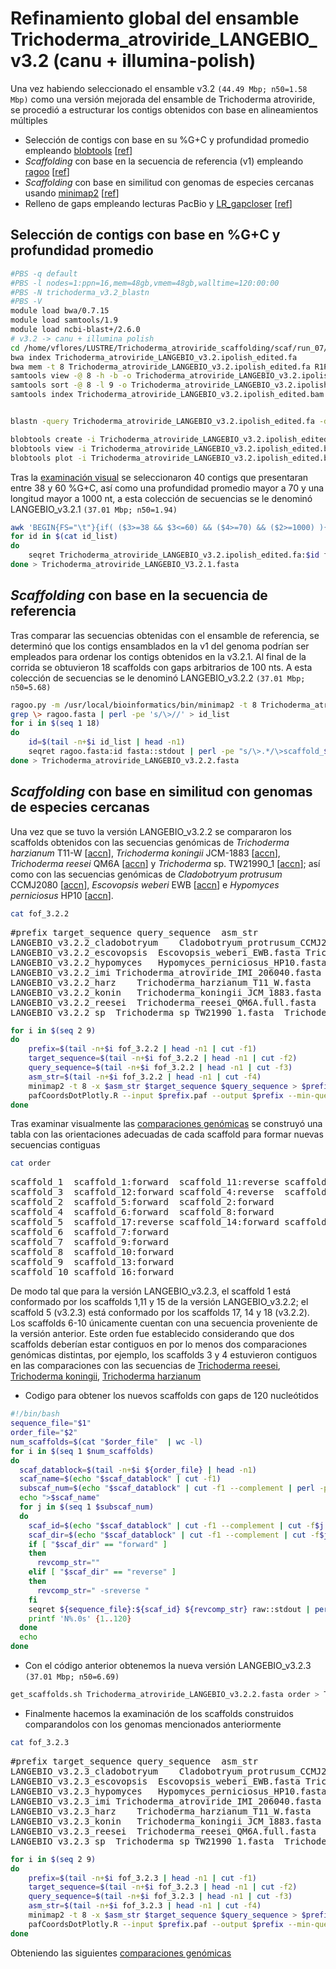 Refinamiento global del ensamble Trichoderma_atroviride_LANGEBIO_v3.2 (canu + illumina-polish)
==============================================================================================

Una vez habiendo seleccionado el ensamble v3.2 `(44.49 Mbp; n50=1.58 Mbp)` como una versión mejorada del ensamble de Trichoderma atroviride, se procedió a estructurar los contigs obtenidos con base en alineamientos múltiples

* Selección de contigs con base en su %G+C y profundidad promedio empleando [blobtools](https://github.com/DRL/blobtools) [[ref](https://f1000research.com/articles/6-1287)]
* *Scaffolding* con base en la secuencia de referencia (v1) empleando [ragoo](https://github.com/malonge/RaGOO) [[ref](https://genomebiology.biomedcentral.com/articles/10.1186/s13059-019-1829-6)]
* *Scaffolding* con base en similitud con genomas de especies cercanas usando [minimap2](https://github.com/lh3/minimap2) [[ref](https://academic.oup.com/bioinformatics/article/32/14/2103/1742895)]
* Relleno de gaps empleando lecturas PacBio y [LR_gapcloser](https://github.com/CAFS-bioinformatics/LR_Gapcloser) [[ref](https://academic.oup.com/gigascience/article/8/1/giy157/5256637)]

Selección de contigs con base en %G+C y profundidad promedio
------------------------------------------------------------
```bash
#PBS -q default
#PBS -l nodes=1:ppn=16,mem=48gb,vmem=48gb,walltime=120:00:00
#PBS -N trichoderma_v3.2_blastn
#PBS -V
module load bwa/0.7.15
module load samtools/1.9
module load ncbi-blast+/2.6.0
# v3.2 -> canu + illumina polish
cd /home/vflores/LUSTRE/Trichoderma_atroviride_scaffolding/scaf/run_07/canu_purity
bwa index Trichoderma_atroviride_LANGEBIO_v3.2.ipolish_edited.fa
bwa mem -t 8 Trichoderma_atroviride_LANGEBIO_v3.2.ipolish_edited.fa R1P.fastq.gz R2P.fastq.gz > Trichoderma_atroviride_LANGEBIO_v3.2.ipolish_edited.sam
samtools view -@ 8 -h -b -o Trichoderma_atroviride_LANGEBIO_v3.2.ipolish_edited.tmp.bam Trichoderma_atroviride_LANGEBIO_v3.2.ipolish_edited.sam
samtools sort -@ 8 -l 9 -o Trichoderma_atroviride_LANGEBIO_v3.2.ipolish_edited.bam Trichoderma_atroviride_LANGEBIO_v3.2.ipolish_edited.tmp.bam
samtools index Trichoderma_atroviride_LANGEBIO_v3.2.ipolish_edited.bam


blastn -query Trichoderma_atroviride_LANGEBIO_v3.2.ipolish_edited.fa -db /data/secuencias/NT/nt -out Trichoderma_atroviride_LANGEBIO_v3.2.ipolish_edited.blastn -outfmt "6 qseqid staxids bitscore std" -evalue 1e-25 -num_threads 16 -max_target_seqs 500

blobtools create -i Trichoderma_atroviride_LANGEBIO_v3.2.ipolish_edited.fa -b Trichoderma_atroviride_LANGEBIO_v3.2.ipolish_edited.bam -t Trichoderma_atroviride_LANGEBIO_v3.2.ipolish_edited.blastn -o Trichoderma_atroviride_LANGEBIO_v3.2.ipolish_edited
blobtools view -i Trichoderma_atroviride_LANGEBIO_v3.2.ipolish_edited.blobDB.json
blobtools plot -i Trichoderma_atroviride_LANGEBIO_v3.2.ipolish_edited.blobDB.json
```

Tras la [examinación visual](images/v3.2.blobs.png) se seleccionaron 40 contigs que presentaran entre 38 y 60 %G+C, así como una profundidad promedio mayor a 70 y una longitud mayor a 1000 nt, a esta colección de secuencias se le denominó LANGEBIO_v3.2.1 `(37.01 Mbp; n50=1.94)`
```bash
awk 'BEGIN{FS="\t"}{if( ($3>=38 && $3<=60) && ($4>=70) && ($2>=1000) ){print $1}}' Trichoderma_atroviride_LANGEBIO_v3.2.ipolish_edited.stats.tsv > id_list
for id in $(cat id_list)
do
	seqret Trichoderma_atroviride_LANGEBIO_v3.2.ipolish_edited.fa:$id fasta::stdout
done > Trichoderma_atroviride_LANGEBIO_V3.2.1.fasta
```

*Scaffolding* con base en la secuencia de referencia
----------------------------------------------------
Tras comparar las secuencias obtenidas con el ensamble de referencia, se determinó que los contigs ensamblados en la v1 del genoma podrían ser empleados para ordenar los contigs obtenidos en la v3.2.1. Al final de la corrida se obtuvieron 18 scaffolds con gaps arbitrarios de 100 nts. A esta colección de secuencias se le denominó LANGEBIO_v3.2.2 `(37.01 Mbp; n50=5.68)`
```bash
ragoo.py -m /usr/local/bioinformatics/bin/minimap2 -t 8 Trichoderma_atroviride_LANGEBIO_v3.2.1.fasta Trichoderma_atroviride_IMI_206040.fasta
grep \> ragoo.fasta | perl -pe 's/\>//' > id_list
for i in $(seq 1 18)
do
	id=$(tail -n+$i id_list | head -n1)
	seqret ragoo.fasta:id fasta::stdout | perl -pe "s/\>.*/\>scaffold_$i/"
done > Trichoderma_atroviride_LANGEBIO_v3.2.2.fasta
```

*Scaffolding* con base en similitud con genomas de especies cercanas
--------------------------------------------------------------------
Una vez que se tuvo la versión LANGEBIO_v3.2.2 se compararon los scaffolds obtenidos con las secuencias genómicas de *Trichoderma harzianum* T11-W [[accn](https://www.ncbi.nlm.nih.gov/Traces/wgs/WUWT01)], *Trichoderma koningii* JCM-1883 [[accn](https://www.ncbi.nlm.nih.gov/Traces/wgs/BCGH01)], *Trichoderma reesei* QM6A [[accn](https://www.ncbi.nlm.nih.gov/assembly/GCA_002006585.1)] y *Trichoderma* sp. TW21990_1 [[accn](https://www.ncbi.nlm.nih.gov/Traces/wgs/WXUD01)]; así como con las secuencias genómicas de *Cladobotryum protrusum* CCMJ2080 [[accn](https://www.ncbi.nlm.nih.gov/Traces/wgs/RZGP01)], *Escovopsis weberi* EWB [[accn](https://www.ncbi.nlm.nih.gov/Traces/wgs/NIGB01)] e *Hypomyces perniciosus* HP10 [[accn](https://www.ncbi.nlm.nih.gov/Traces/wgs/SPDT01)].
```bash
cat fof_3.2.2
```
<pre>
#prefix	target_sequence	query_sequence	asm_str
LANGEBIO_v3.2.2_cladobotryum	Cladobotryum_protrusum_CCMJ2080.fasta	Trichoderma_atroviride_LANGEBIO_v3.2.2.fasta	asm20
LANGEBIO_v3.2.2_escovopsis	Escovopsis_weberi_EWB.fasta	Trichoderma_atroviride_LANGEBIO_v3.2.2.fasta	asm20
LANGEBIO_v3.2.2_hypomyces	Hypomyces_perniciosus_HP10.fasta	Trichoderma_atroviride_LANGEBIO_v3.2.2.fasta	asm20
LANGEBIO_v3.2.2_imi	Trichoderma_atroviride_IMI_206040.fasta	Trichoderma_atroviride_LANGEBIO_v3.2.2.fasta	asm5
LANGEBIO_v3.2.2_harz	Trichoderma_harzianum_T11_W.fasta	Trichoderma_atroviride_LANGEBIO_v3.2.2.fasta	asm20
LANGEBIO_v3.2.2_konin	Trichoderma_koningii_JCM_1883.fasta	Trichoderma_atroviride_LANGEBIO_v3.2.2.fasta	asm20
LANGEBIO_v3.2.2_reesei	Trichoderma_reesei_QM6A.full.fasta	Trichoderma_atroviride_LANGEBIO_v3.2.2.fasta	asm20
LANGEBIO_v3.2.2_sp	Trichoderma_sp_TW21990_1.fasta	Trichoderma_atroviride_LANGEBIO_v3.2.2.fasta	asm20
</pre>

```bash
for i in $(seq 2 9)
do
	prefix=$(tail -n+$i fof_3.2.2 | head -n1 | cut -f1)
	target_sequence=$(tail -n+$i fof_3.2.2 | head -n1 | cut -f2)
	query_sequence=$(tail -n+$i fof_3.2.2 | head -n1 | cut -f3)
	asm_str=$(tail -n+$i fof_3.2.2 | head -n1 | cut -f4)
	minimap2 -t 8 -x $asm_str $target_sequence $query_sequence > $prefix.paf
	pafCoordsDotPlotly.R --input $prefix.paf --output $prefix --min-query-length 200 --min-alignment-length 100 --plot-size 15 --show-horizontal-lines --identity --identity-on-target --interactive-plot-off
done
```
Tras examinar visualmente las [comparaciones genómicas](LANGEBIO_v3.2.2_dotplots.md) se construyó una tabla con las orientaciones adecuadas de cada scaffold para formar nuevas secuencias contiguas

```bash
cat order
```
<pre>
scaffold_1	scaffold_1:forward	scaffold_11:reverse	scaffold_15:reverse
scaffold_3	scaffold_12:forward	scaffold_4:reverse	scaffold_3:reverse
scaffold_2	scaffold_5:forward	scaffold_2:forward
scaffold_4	scaffold_6:forward	scaffold_8:forward
scaffold_5	scaffold_17:reverse	scaffold_14:forward	scaffold_18:reverse
scaffold_6	scaffold_7:forward
scaffold_7	scaffold_9:forward
scaffold_8	scaffold_10:forward
scaffold_9	scaffold_13:forward
scaffold_10	scaffold_16:forward
</pre>

De modo tal que para la versión LANGEBIO_v3.2.3, el scaffold 1 está conformado por los scaffolds 1,11 y 15 de la versión LANGEBIO_v3.2.2; el scaffold 5 (v3.2.3) está conformado por los scaffolds 17, 14 y 18 (v3.2.2). Los scaffolds 6-10 únicamente cuentan con una secuencia proveniente de la versión anterior. Este orden fue establecido considerando que dos scaffolds deberían estar contiguos en por lo menos dos comparaciones genómicas distintas, por ejemplo, los scaffolds 3 y 4 estuvieron contiguos en las comparaciones con las secuencias de [Trichoderma reesei](images/LANGEBIO_v3.2.2_reesei.png), [Trichoderma koningii](images/LANGEBIO_v3.2.2_konin.png), [Trichoderma harzianum](images/LANGEBIO_v3.2.2_harz.png)

* Codigo para obtener los nuevos scaffolds con gaps de 120 nucleótidos
```bash
#!/bin/bash
sequence_file="$1"
order_file="$2"
num_scaffolds=$(cat "$order_file"  | wc -l)
for i in $(seq 1 $num_scaffolds)
do
  scaf_datablock=$(tail -n+$i ${order_file} | head -n1)
  scaf_name=$(echo "$scaf_datablock" | cut -f1)
  subscaf_num=$(echo "$scaf_datablock" | cut -f1 --complement | perl -pe 's/\t/\n/g' | wc -l)
  echo ">$scaf_name"
  for j in $(seq 1 $subscaf_num)
  do
    scaf_id=$(echo "$scaf_datablock" | cut -f1 --complement | cut -f$j | cut -d\: -f1)
    scaf_dir=$(echo "$scaf_datablock" | cut -f1 --complement | cut -f$j | cut -d\: -f2)
    if [ "$scaf_dir" == "forward" ]
    then
      revcomp_str=""
    elif [ "$scaf_dir" == "reverse" ]
    then
      revcomp_str=" -sreverse "
    fi
    seqret ${sequence_file}:${scaf_id} ${revcomp_str} raw::stdout | perl -pe 's/\n//'
    printf 'N%.0s' {1..120}
  done
  echo
done
```

* Con el código anterior obtenemos la nueva versión LANGEBIO_v3.2.3 `(37.01 Mbp; n50=6.69)`
```bash
get_scaffolds.sh Trichoderma_atroviride_LANGEBIO_v3.2.2.fasta order > Trichoderma_atroviride_LANGEBIO_v3.2.3.fasta
```

* Finalmente hacemos la examinación de los scaffolds construidos comparandolos con los genomas mencionados anteriormente

```bash
cat fof_3.2.3

```
<pre>
#prefix	target_sequence	query_sequence	asm_str
LANGEBIO_v3.2.3_cladobotryum	Cladobotryum_protrusum_CCMJ2080.fasta	Trichoderma_atroviride_LANGEBIO_v3.2.3.fasta	asm20
LANGEBIO_v3.2.3_escovopsis	Escovopsis_weberi_EWB.fasta	Trichoderma_atroviride_LANGEBIO_v3.2.3.fasta	asm20
LANGEBIO_v3.2.3_hypomyces	Hypomyces_perniciosus_HP10.fasta	Trichoderma_atroviride_LANGEBIO_v3.2.3.fasta	asm20
LANGEBIO_v3.2.3_imi	Trichoderma_atroviride_IMI_206040.fasta	Trichoderma_atroviride_LANGEBIO_v3.2.3.fasta	asm5
LANGEBIO_v3.2.3_harz	Trichoderma_harzianum_T11_W.fasta	Trichoderma_atroviride_LANGEBIO_v3.2.3.fasta	asm20
LANGEBIO_v3.2.3_konin	Trichoderma_koningii_JCM_1883.fasta	Trichoderma_atroviride_LANGEBIO_v3.2.3.fasta	asm20
LANGEBIO_v3.2.3_reesei	Trichoderma_reesei_QM6A.full.fasta	Trichoderma_atroviride_LANGEBIO_v3.2.3.fasta	asm20
LANGEBIO_v3.2.3_sp	Trichoderma_sp_TW21990_1.fasta	Trichoderma_atroviride_LANGEBIO_v3.2.3.fasta	asm20
</pre>

```bash
for i in $(seq 2 9)
do
	prefix=$(tail -n+$i fof_3.2.3 | head -n1 | cut -f1)
	target_sequence=$(tail -n+$i fof_3.2.3 | head -n1 | cut -f2)
	query_sequence=$(tail -n+$i fof_3.2.3 | head -n1 | cut -f3)
	asm_str=$(tail -n+$i fof_3.2.3 | head -n1 | cut -f4)
	minimap2 -t 8 -x $asm_str $target_sequence $query_sequence > $prefix.paf
	pafCoordsDotPlotly.R --input $prefix.paf --output $prefix --min-query-length 200 --min-alignment-length 100 --plot-size 15 --show-horizontal-lines --identity --identity-on-target --interactive-plot-off
done
```

Obteniendo las siguientes [comparaciones genómicas](LANGEBIO_v3.2.3_dotplots.md)
